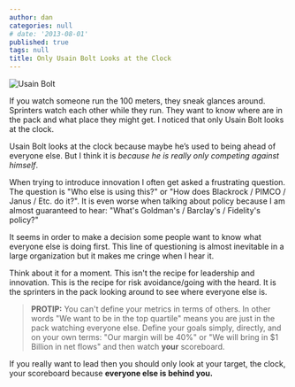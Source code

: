 ```yaml
---
author: dan
categories: null
# date: '2013-08-01'
published: true
tags: null
title: Only Usain Bolt Looks at the Clock
---
```


![Usain Bolt](/img/Usain-Bolt-Opt.jpg)

If you watch someone run the 100 meters, they sneak glances around. Sprinters watch each other while they run.  They want to know where are in the pack and what place they might get.  I noticed that only Usain Bolt looks at the clock.
<!--more-->

Usain Bolt looks at the clock because maybe he’s used to being ahead of everyone else.  But I think it is _because he is really only competing against himself_.

When trying to introduce innovation I often get asked a frustrating question. The question is "Who else is using this?" or "How does Blackrock / PIMCO / Janus / Etc. do it?".  It is even worse when talking about policy because I am almost guaranteed to hear: "What's Goldman's / Barclay's / Fidelity's policy?"

It seems in order to make a decision some people want to know what everyone else is doing first.  This line of questioning is almost inevitable in a large organization but it makes me cringe when I hear it.

Think about it for a moment. This isn't the recipe for leadership and innovation.  This is the recipe for risk avoidance/going with the heard.  It is the sprinters in the pack looking around to see where everyone else is.

> **PROTIP:**
> You can't define your metrics in terms of others. In other words
> "We want to be in the top quartile" means you are just in the pack
> watching everyone else. Define your goals simply, directly, and on
> your own terms: "Our margin will be 40%" or "We will bring in
> $1 Billion in net flows" and then watch **your** scoreboard.

If you really want to lead then you should only look at your target, the clock, your scoreboard because **everyone else is behind you.**

